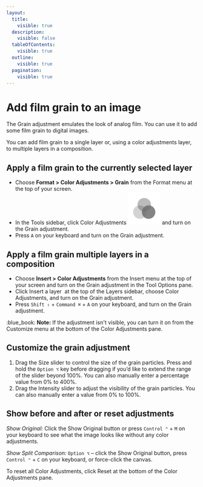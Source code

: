 ```yaml
---
layout:
  title:
    visible: true
  description:
    visible: false
  tableOfContents:
    visible: true
  outline:
    visible: true
  pagination:
    visible: true
---
```


# Add film grain to an image

The Grain adjustment emulates the look of analog film. You can use it to add some film grain to digital images.

You can add film grain to a single layer or, using a color adjustments layer, to multiple layers in a composition.

## Apply a film grain to the currently selected layer

* Choose **Format > Color Adjustments > Grain** from the Format menu at the top of your screen.
* In the Tools sidebar, click Color Adjustments <img src="../.gitbook/assets/Color-Adjustments.png" alt="" data-size="line"> and turn on the Grain adjustment.
* Press `A` on your keyboard and turn on the Grain adjustment.

## Apply a film grain multiple layers in a composition

* Choose **Insert > Color Adjustments** from the Insert menu at the top of your screen and turn on the Grain adjustment in the Tool Options pane.
* Click Insert a layer <img src="https://help.pixelmator.com/pixelmator-pro/3.5/assets/English/1648724547000.png" alt="" data-size="line"> at the top of the Layers sidebar, choose Color Adjustments, and turn on the Grain adjustment.
* Press `Shift ⇧` + `Command ⌘` + `A` on your keyboard, and turn on the Grain adjustment.

:blue\_book: **Note:** If the adjustment isn't visible, you can turn it on from the Customize menu at the bottom of the Color Adjustments pane.

## Customize the grain adjustment

1. Drag the Size slider to control the size of the grain particles. Press and hold the `Option ⌥` key before dragging if you’d like to extend the range of the slider beyond 100%. You can also manually enter a percentage value from 0% to 400%.
2. Drag the Intensity slider to adjust the visibility of the grain particles. You can also manually enter a value from 0% to 100%.

## Show before and after or reset adjustments

_Show Original:_ Click the Show Original button or press `Control ⌃` + `M` on your keyboard to see what the image looks like without any color adjustments.

_Show Split Comparison:_ `Option ⌥` – click the Show Original button, press `Control ⌃` + `C` on your keyboard, or force-click the canvas.

To reset all Color Adjustments, click Reset at the bottom of the Color Adjustments pane.
